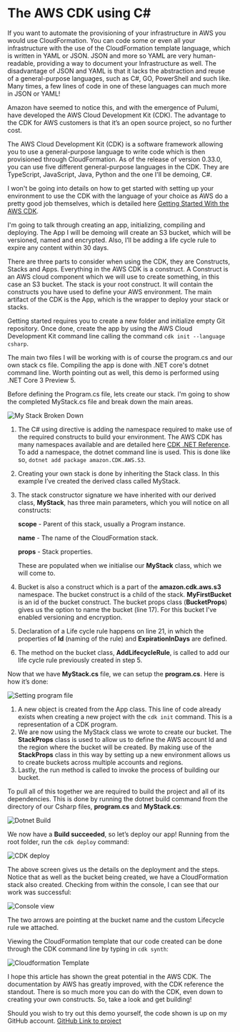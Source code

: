 # The AWS CDK using C#

If you want to automate the provisioning of your infrastructure in AWS you would use CloudFormation. You can code some or even all your infrastructure with the use of the CloudFormation template language, which is written in YAML or JSON. JSON and more so YAML are very human-readable, providing a way to document your Infrastructure as well. The disadvantage of JSON and YAML is that it lacks the abstraction and reuse of a general-purpose languages, such as C#, GO, PowerShell and such like. Many times, a few lines of code in one of these languages can much more in JSON or YAML!

Amazon have seemed to notice this, and with the emergence of Pulumi, have developed the AWS Cloud Development Kit (CDK). The advantage to the CDK for AWS customers is that it’s an open source project, so no further cost.

 The AWS Cloud Development Kit (CDK) is a software framework allowing you to use a general-purpose language to write code which is then provisioned through CloudFormation. As of the release of version 0.33.0, you can use five different general-purpose languages in the CDK. They are TypeScript, JavaScript, Java, Python and the one I'll be demoing, C#.

I won't be going into details on how to get started with setting up your environment to use the CDK with the language of your choice as AWS do a pretty good job themselves, which is detailed here [Getting Started With the AWS CDK](https://docs.aws.amazon.com/cdk/latest/guide/getting_started.html).

I'm going to talk through creating an app, initializing, compiling and deploying. The App I will be demoing will create an S3 bucket, which will be versioned, named and encrypted. Also, I’ll be adding a life cycle rule to expire any content within 30 days.

There are three parts to consider when using the CDK, they are Constructs, Stacks and Apps.
Everything in the AWS CDK is a construct. A Construct is an AWS cloud component which we will use to create something, in this case an S3 bucket.
The stack is your root construct. It will contain the constructs you have used to define your AWS environment. The main artifact of the CDK is the App, which is the wrapper to deploy your stack or stacks.

Getting started requires you to create a new folder and initialize empty Git repository. Once done, create the app by using the AWS Cloud Development Kit command line calling the command `cdk init --language csharp`.

The main two files I will be working with is of course the program.cs and our own stack cs file. Compiling the app is done with .NET core's dotnet command line. Worth pointing out as well, this demo is performed using .NET Core 3 Preview 5.

Before defining the Program.cs file, lets create our stack. I'm going to show the completed MyStack.cs file and break down the main areas.

![My Stack Broken Down](https://github.com/Graham-Beer/Graham-Beer.github.io/blob/master/images/AWS_CDK/MyStack%20broken%20down.png)

1. The C# using directive is adding the namespace required to make use of the required constructs to build your environment. The AWS CDK has many namespaces available and are detailed here [CDK .NET Reference](https://docs.aws.amazon.com/cdk/api/latest/dotnet/api/index.html). To add a namespace, the dotnet command line is used. This is done like so, `dotnet add package amazon.CDK.AWS.S3`.
2. Creating your own stack is done by inheriting the Stack class. In this example I’ve created the derived class called MyStack.
3. The stack constructor signature we have inherited with our derived class, **MyStack**, has three main parameters, which you will notice on all constructs:

    **scope** - Parent of this stack, usually a Program instance.

    **name** - The name of the CloudFormation stack.

    **props** - Stack properties.

    These are populated when we initialise our **MyStack** class, which we will come to.

4. Bucket is also a construct which is a part of the **amazon.cdk.aws.s3** namespace. The bucket construct is a child of the stack. **MyFirstBucket** is an id of the bucket construct. The bucket props class (**BucketProps**) gives us the option to name the bucket (line 17). For this bucket I’ve enabled versioning and encryption.
5. Declaration of a Life cycle rule happens on line 21, in which the properties of **Id** (naming of the rule) and **ExpirationInDays** are defined.
6. The method on the bucket class, **AddLifecycleRule**, is called to add our life cycle rule previously created in step 5.

Now that we have **MyStack.cs** file, we can setup the **program.cs**. Here is how it’s done:

![Setting program file](https://github.com/Graham-Beer/Graham-Beer.github.io/blob/master/images/AWS_CDK/Setting%20program%20file.png)

1. A new object is created from the App class. This line of code already exists when creating a new project with the `cdk init` command. This is a representation of a CDK program.
2. We are now using the MyStack class we wrote to create our bucket. The **StackProps** class is used to allow us to define the AWS account Id and the region where the bucket will be created. By making use of the **StackProps** class in this way by setting up a new environment allows us to create buckets across multiple accounts and regions.
3. Lastly, the run method is called to invoke the process of building our bucket.

To pull all of this together we are required to build the project and all of its dependencies. This is done by running the dotnet build command from the directory of our Csharp files, **program.cs** and **MyStack.cs**:

![Dotnet Build](https://github.com/Graham-Beer/Graham-Beer.github.io/blob/master/images/AWS_CDK/dotnet%20build.png)

We now have a **Build succeeded**, so let’s deploy our app!
Running from the root folder, run the `cdk deploy` command:

![CDK deploy](https://github.com/Graham-Beer/Graham-Beer.github.io/blob/master/images/AWS_CDK/cdk%20deploy%20test.png)

The above screen gives us the details on the deployment and the steps. Notice that as well as the bucket being created, we have a CloudFormation stack also created.
Checking from within the console, I can see that our work was successful:

![Console view](https://github.com/Graham-Beer/Graham-Beer.github.io/blob/master/images/AWS_CDK/S3%20from%20Console.png)

The two arrows are pointing at the bucket name and the custom Lifecycle rule we attached.

Viewing the CloudFormation template that our code created can be done through the CDK command line by typing in `cdk synth`:

![Cloudformation Template](https://github.com/Graham-Beer/Graham-Beer.github.io/blob/master/images/AWS_CDK/CloudFormation%20template.png)

I hope this article has shown the great potential in the AWS CDK. The documentation by AWS has greatly improved, with the CDK reference the standout. There is so much more you can do with the CDK, even down to creating your own constructs. So, take a look and get building!

Should you wish to try out this demo yourself, the code shown is up on my GitHub account.
[GitHub Link to project](https://github.com/Graham-Beer/AWS_CDK_S3Bucket)

